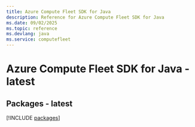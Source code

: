 ```yaml
---
title: Azure Compute Fleet SDK for Java
description: Reference for Azure Compute Fleet SDK for Java
ms.date: 09/02/2025
ms.topic: reference
ms.devlang: java
ms.service: computefleet
---
```

# Azure Compute Fleet SDK for Java - latest
## Packages - latest
[!INCLUDE [packages](compute-fleet-index.md)]